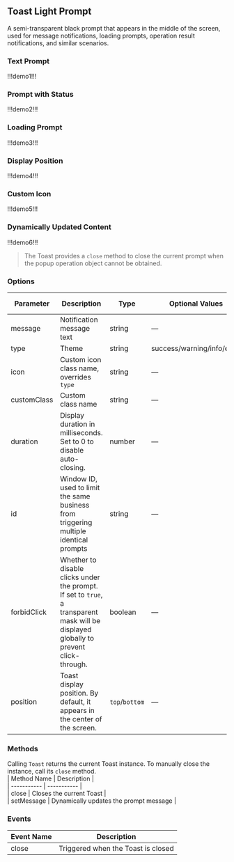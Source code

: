 ## Toast Light Prompt  

A semi-transparent black prompt that appears in the middle of the screen, used for message notifications, loading prompts, operation result notifications, and similar scenarios.

### Text Prompt  

!!!demo1!!!  

### Prompt with Status  

!!!demo2!!!  

### Loading Prompt  

!!!demo3!!!  

### Display Position  

!!!demo4!!!  

### Custom Icon  

!!!demo5!!!  

### Dynamically Updated Content  

!!!demo6!!!  

> The Toast provides a `close` method to close the current prompt when the popup operation object cannot be obtained.  

### Options  

| Parameter     | Description                                                                                     | Type           | Optional Values                | Default Value |  
| ------------- | ----------------------------------------------------------------------------------------------- | -------------- | ------------------------------ | ------------- |  
| message       | Notification message text                                                                       | string         | —                              | —             |  
| type          | Theme                                                                                           | string         | success/warning/info/error     | -             |  
| icon          | Custom icon class name, overrides `type`                                                        | string         | —                              | —             |  
| customClass   | Custom class name                                                                               | string         | —                              | —             |  
| duration      | Display duration in milliseconds. Set to 0 to disable auto-closing.                            | number         | —                              | 3000          |  
| id            | Window ID, used to limit the same business from triggering multiple identical prompts           | string         | —                              | -             |  
| forbidClick   | Whether to disable clicks under the prompt. If set to `true`, a transparent mask will be displayed globally to prevent click-through. | boolean        | —                              | false         |  
| position      | Toast display position. By default, it appears in the center of the screen.                    | `top`/`bottom` | —                              | -             |  

### Methods  

Calling `Toast` returns the current Toast instance. To manually close the instance, call its `close` method.  
| Method Name | Description |  
| ----------- | ----------- |  
| close       | Closes the current Toast |  
| setMessage  | Dynamically updates the prompt message |  

### Events  

| Event Name | Description |  
| ---------- | ----------- |  
| close      | Triggered when the Toast is closed |